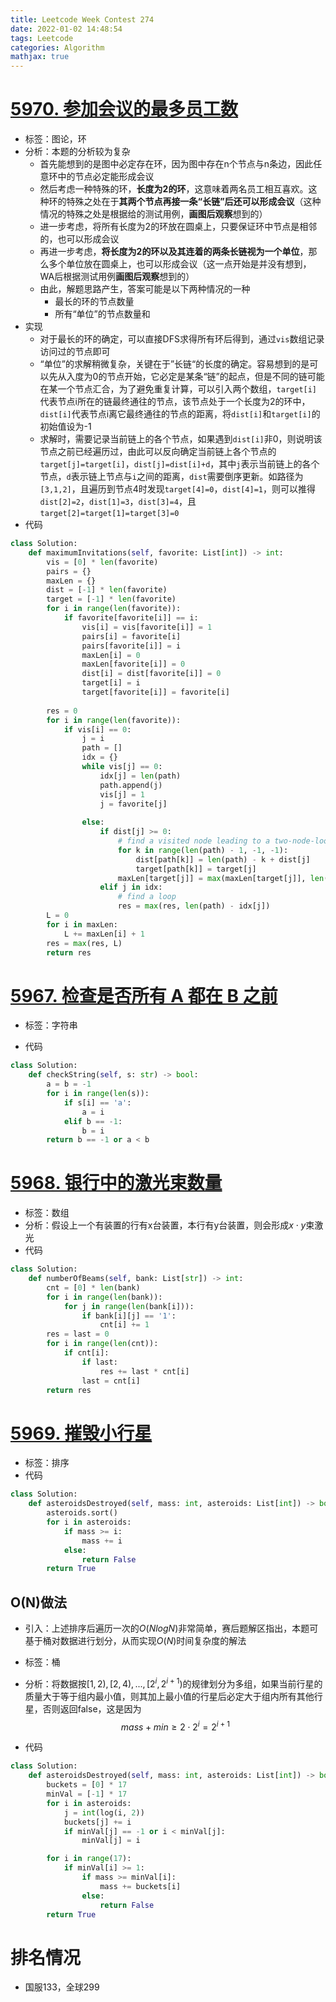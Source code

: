 ```yaml
---
title: Leetcode Week Contest 274
date: 2022-01-02 14:48:54
tags: Leetcode
categories: Algorithm
mathjax: true
---
```


# [5970. 参加会议的最多员工数](https://leetcode-cn.com/problems/maximum-employees-to-be-invited-to-a-meeting/)

- 标签：图论，环
- 分析：本题的分析较为复杂
  - 首先能想到的是图中必定存在环，因为图中存在n个节点与n条边，因此任意环中的节点必定能形成会议
  - 然后考虑一种特殊的环，**长度为2的环**，这意味着两名员工相互喜欢。这种环的特殊之处在于**其两个节点再接一条“长链”后还可以形成会议**（这种情况的特殊之处是根据给的测试用例，**画图后观察**想到的）
  - 进一步考虑，将所有长度为2的环放在圆桌上，只要保证环中节点是相邻的，也可以形成会议
  - 再进一步考虑，**将长度为2的环以及其连着的两条长链视为一个单位**，那么多个单位放在圆桌上，也可以形成会议（这一点开始是并没有想到，WA后根据测试用例**画图后观察**想到的）
  - 由此，解题思路产生，答案可能是以下两种情况的一种
    - 最长的环的节点数量
    - 所有“单位”的节点数量和
- 实现
  - 对于最长的环的确定，可以直接DFS求得所有环后得到，通过`vis`数组记录访问过的节点即可
  - “单位”的求解稍微复杂，关键在于”长链“的长度的确定。容易想到的是可以先从入度为0的节点开始，它必定是某条“链”的起点，但是不同的链可能在某一个节点汇合，为了避免重复计算，可以引入两个数组，`target[i]`代表节点i所在的链最终通往的节点，该节点处于一个长度为2的环中，`dist[i]`代表节点i离它最终通往的节点的距离，将`dist[i]`和`target[i]`的初始值设为-1
  - 求解时，需要记录当前链上的各个节点，如果遇到`dist[i]`非0，则说明该节点之前已经遍历过，由此可以反向确定当前链上各个节点的`target[j]=target[i]`，`dist[j]=dist[i]+d`，其中`j`表示当前链上的各个节点，`d`表示链上节点与`i`之间的距离，`dist`需要倒序更新。如路径为`[3,1,2]`，且遍历到节点4时发现`target[4]=0`，`dist[4]=1`，则可以推得`dist[2]=2`，`dist[1]=3`，`dist[3]=4`，且`target[2]=target[1]=target[3]=0`
- 代码

```python
class Solution:
    def maximumInvitations(self, favorite: List[int]) -> int:
        vis = [0] * len(favorite)
        pairs = {}
        maxLen = {}
        dist = [-1] * len(favorite)
        target = [-1] * len(favorite)
        for i in range(len(favorite)):
            if favorite[favorite[i]] == i:
                vis[i] = vis[favorite[i]] = 1
                pairs[i] = favorite[i]
                pairs[favorite[i]] = i
                maxLen[i] = 0
                maxLen[favorite[i]] = 0
                dist[i] = dist[favorite[i]] = 0
                target[i] = i
                target[favorite[i]] = favorite[i]
        
        res = 0
        for i in range(len(favorite)):
            if vis[i] == 0:
                j = i
                path = []
                idx = {}
                while vis[j] == 0:
                    idx[j] = len(path)
                    path.append(j)
                    vis[j] = 1
                    j = favorite[j]
                    
                else:
                    if dist[j] >= 0:
                        # find a visited node leading to a two-node-loop
                        for k in range(len(path) - 1, -1, -1):
                            dist[path[k]] = len(path) - k + dist[j]
                            target[path[k]] = target[j]
                        maxLen[target[j]] = max(maxLen[target[j]], len(path) + dist[j])
                    elif j in idx:
                        # find a loop
                        res = max(res, len(path) - idx[j])
        L = 0
        for i in maxLen:
            L += maxLen[i] + 1
        res = max(res, L)
        return res
```

<!--more-->

# [5967. 检查是否所有 A 都在 B 之前](https://leetcode-cn.com/problems/check-if-all-as-appears-before-all-bs/)

- 标签：字符串

- 代码

```python
class Solution:
    def checkString(self, s: str) -> bool:
        a = b = -1
        for i in range(len(s)):
            if s[i] == 'a':
                a = i
            elif b == -1:
                b = i
        return b == -1 or a < b
```

# [5968. 银行中的激光束数量](https://leetcode-cn.com/problems/number-of-laser-beams-in-a-bank/)

- 标签：数组
- 分析：假设上一个有装置的行有x台装置，本行有y台装置，则会形成$x \cdot y$束激光
- 代码

```python
class Solution:
    def numberOfBeams(self, bank: List[str]) -> int:
        cnt = [0] * len(bank)
        for i in range(len(bank)):
            for j in range(len(bank[i])):
                if bank[i][j] == '1':
                    cnt[i] += 1
        res = last = 0
        for i in range(len(cnt)):
            if cnt[i]:
                if last:
                    res += last * cnt[i]
                last = cnt[i]
        return res
```

# [5969. 摧毁小行星](https://leetcode-cn.com/problems/destroying-asteroids/)

- 标签：排序
- 代码

```python 
class Solution:
    def asteroidsDestroyed(self, mass: int, asteroids: List[int]) -> bool:
        asteroids.sort()
        for i in asteroids:
            if mass >= i:
                mass += i
            else:
                return False
        return True
```

## O(N)做法

- 引入：上述排序后遍历一次的$O(NlogN)$非常简单，赛后题解区指出，本题可基于桶对数据进行划分，从而实现$O(N)$时间复杂度的解法

- 标签：桶

- 分析：将数据按$[1, 2), [2, 4), ..., [2^i, 2^{i+1})$的规律划分为多组，如果当前行星的质量大于等于组内最小值，则其加上最小值的行星后必定大于组内所有其他行星，否则返回false，这是因为
  $$
  mass+min \geq 2 \cdot 2^{i}=2^{i+1}
  $$

- 代码

```python
class Solution:
    def asteroidsDestroyed(self, mass: int, asteroids: List[int]) -> bool:
        buckets = [0] * 17
        minVal = [-1] * 17
        for i in asteroids:
            j = int(log(i, 2))
            buckets[j] += i
            if minVal[j] == -1 or i < minVal[j]:
                minVal[j] = i

        for i in range(17):
            if minVal[i] >= 1:
                if mass >= minVal[i]:
                    mass += buckets[i]
                else:
                    return False
        return True
```

# 排名情况

- 国服133，全球299
